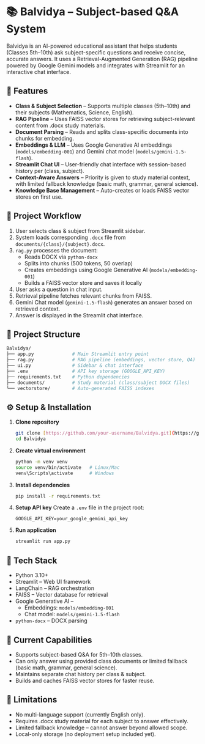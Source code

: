 # 📚 Balvidya – Subject-based Q&A System
Balvidya is an AI-powered educational assistant that helps students (Classes 5th–10th) ask subject-specific questions and receive concise, accurate answers. It uses a Retrieval-Augmented Generation (RAG) pipeline powered by Google Gemini models and integrates with Streamlit for an interactive chat interface.

## 🚀 Features
- **Class & Subject Selection** – Supports multiple classes (5th–10th) and their subjects (Mathematics, Science, English).
- **RAG Pipeline** – Uses FAISS vector stores for retrieving subject-relevant content from .docx study materials.
- **Document Parsing** – Reads and splits class-specific documents into chunks for embedding.
- **Embeddings & LLM** – Uses Google Generative AI embeddings (`models/embedding-001`) and Gemini chat model (`models/gemini-1.5-flash`).
- **Streamlit Chat UI** – User-friendly chat interface with session-based history per (class, subject).
- **Context-Aware Answers** – Priority is given to study material context, with limited fallback knowledge (basic math, grammar, general science).
- **Knowledge Base Management** – Auto-creates or loads FAISS vector stores on first use.

## 🧩 Project Workflow
1.  User selects class & subject from Streamlit sidebar.
2.  System loads corresponding `.docx` file from `documents/{class}/{subject}.docx`.
3.  `rag.py` processes the document:
    - Reads DOCX via `python-docx`
    - Splits into chunks (500 tokens, 50 overlap)
    - Creates embeddings using Google Generative AI (`models/embedding-001`)
    - Builds a FAISS vector store and saves it locally
4.  User asks a question in chat input.
5.  Retrieval pipeline fetches relevant chunks from FAISS.
6.  Gemini Chat model (`gemini-1.5-flash`) generates an answer based on retrieved context.
7.  Answer is displayed in the Streamlit chat interface.

## 📂 Project Structure
```bash 
Balvidya/
├── app.py              # Main Streamlit entry point
├── rag.py              # RAG pipeline (embeddings, vector store, QA)
├── ui.py               # Sidebar & chat interface
├── .env                # API key storage (GOOGLE_API_KEY)
├── requirements.txt    # Python dependencies
├── documents/          # Study material (class/subject DOCX files)
└── vectorstore/        # Auto-generated FAISS indexes
```
## ⚙️ Setup & Installation
1.  **Clone repository**
    ```bash
    git clone [https://github.com/your-username/Balvidya.git](https://github.com/your-username/Balvidya.git)
    cd Balvidya
    ```
2.  **Create virtual environment**
    ```bash
    python -m venv venv
    source venv/bin/activate   # Linux/Mac
    venv\Scripts\activate      # Windows
    ```
3.  **Install dependencies**
    ```bash
    pip install -r requirements.txt
    ```
4.  **Setup API key**
    Create a `.env` file in the project root:
    ```
    GOOGLE_API_KEY=your_google_gemini_api_key
    ```
5.  **Run application**
    ```bash
    streamlit run app.py
    ```

## 🧰 Tech Stack
- Python 3.10+
- Streamlit – Web UI framework
- LangChain – RAG orchestration
- FAISS – Vector database for retrieval
- Google Generative AI –
    - Embeddings: `models/embedding-001`
    - Chat model: `models/gemini-1.5-flash`
- `python-docx` – DOCX parsing

## 🎯 Current Capabilities
- Supports subject-based Q&A for 5th–10th classes.
- Can only answer using provided class documents or limited fallback (basic math, grammar, general science).
- Maintains separate chat history per class & subject.
- Builds and caches FAISS vector stores for faster reuse.

## 🚦 Limitations
- No multi-language support (currently English only).
- Requires .docx study material for each subject to answer effectively.
- Limited fallback knowledge – cannot answer beyond allowed scope.
- Local-only storage (no deployment setup included yet).
